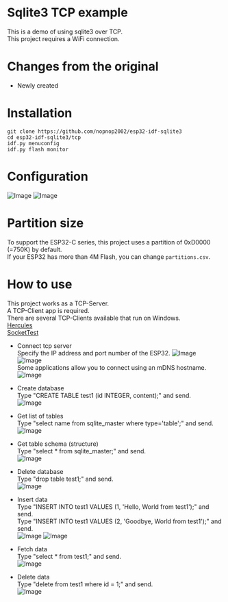 # Sqlite3 TCP example
This is a demo of using sqlite3 over TCP.   
This project requires a WiFi connection.   

# Changes from the original   
- Newly created   

# Installation
```
git clone https://github.com/nopnop2002/esp32-idf-sqlite3
cd esp32-idf-sqlite3/tcp
idf.py menuconfig
idf.py flash monitor
```

# Configuration
![Image](https://github.com/user-attachments/assets/9b703004-7522-4624-8ae8-373f7c0544dd)
![Image](https://github.com/user-attachments/assets/c7fcefc3-dc7e-4ea2-ac7e-4481e3763e4f)


# Partition size
To support the ESP32-C series, this project uses a partition of 0xD0000 (=750K) by default.   
If your ESP32 has more than 4M Flash, you can change ```partitions.csv```.   


# How to use
This project works as a TCP-Server.   
A TCP-Client app is required.   
There are several TCP-Clients available that run on Windows.   
[Hercules](https://www.hw-group.com/software/hercules-setup-utility)   
[SocketTest](https://sourceforge.net/projects/sockettest/)   

- Connect tcp server   
 Specify the IP address and port number of the ESP32.
![Image](https://github.com/user-attachments/assets/04472473-3afa-435a-8450-1636f5a7aaf9)   
![Image](https://github.com/user-attachments/assets/11b02618-96fe-40f3-8864-cee05e6bcc99)   
 Some applications allow you to connect using an mDNS hostname.
![Image](https://github.com/user-attachments/assets/761919ff-cf13-4263-95fc-fdf1a9d170fe)   

- Create database   
Type "CREATE TABLE test1 (id INTEGER, content);" and send.   
![Image](https://github.com/user-attachments/assets/d7c3f6c0-8858-4f1a-9c69-c4263f9eedf8)

- Get list of tables   
Type "select name from sqlite_master where type='table';" and send.   
![Image](https://github.com/user-attachments/assets/3f777ff0-3ecc-4bce-8ab9-f68e1666a2ed)

- Get table schema (structure)   
Type "select * from sqlite_master;" and send.   
![Image](https://github.com/user-attachments/assets/3af26414-7480-4332-8a59-004784e2ec2a)

- Delete database   
Type "drop table test1;" and send.   
![Image](https://github.com/user-attachments/assets/6df27a87-f668-4a7f-90c4-28899a9e1ee8)

- Insert data   
Type "INSERT INTO test1 VALUES (1, 'Hello, World from test1');" and send.   
Type "INSERT INTO test1 VALUES (2, 'Goodbye, World from test1');" and send.   
![Image](https://github.com/user-attachments/assets/254f2101-dbd3-4b09-a6ee-c13af3cef44b)
![Image](https://github.com/user-attachments/assets/8f1daba1-3cf7-473c-9e6f-936792713114)

- Fetch data   
Type "select * from test1;" and send.   
![Image](https://github.com/user-attachments/assets/849435c0-a1c3-4ad4-98da-2095771234cb)

- Delete data   
Type "delete from test1 where id = 1;" and send.   
![Image](https://github.com/user-attachments/assets/305aab97-8e42-4f45-967d-ef664e0f4228)
